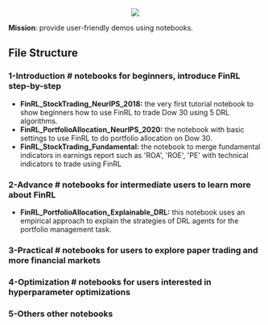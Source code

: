 <div align="center">
<img align="center" src=https://github.com/AI4Finance-Foundation/FinRL/blob/master/figs/FinRL_Tutorials.png>
</div>

**Mission**: provide user-friendly demos using notebooks. 

## File Structure

### **1-Introduction**		# notebooks for beginners, introduce FinRL step-by-step
+ **FinRL_StockTrading_NeurIPS_2018:** the very first tutorial notebook to show beginners how to use FinRL to trade Dow 30 using 5 DRL algorithms.
+ **FinRL_PortfolioAllocation_NeurIPS_2020:** the notebook with basic settings to use FinRL to do portfolio allocation on Dow 30.
+ **FinRL_StockTrading_Fundamental:** the notebook to merge fundamental indicators in earnings report such as 'ROA', 'ROE', 'PE' with technical indicators to trade using FinRL

### **2-Advance**  	# notebooks for intermediate users to learn more about FinRL
+ **FinRL_PortfolioAllocation_Explainable_DRL:** this notebook uses an empirical approach to explain the strategies of DRL agents for the portfolio management task. 


### **3-Practical**  	# notebooks for users to explore paper trading and more financial markets
### **4-Optimization** # notebooks for users interested in hyperparameter optimizations 
### **5-Others** other notebooks

